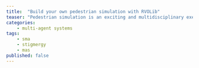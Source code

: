 ```yaml
---
title:  "Build your own pedestrian simulation with RVOLib"
teaser: "Pedestrian simulation is an exciting and multidisciplinary exercice. Developing a simulator implies a good knowledge about navigation behavior, performant algorithms for path planning and collision avoidance among other skills. this post present a C++ app that can help you start with this very demanding task. I will be using RVO Lib which is a C++/CSharp lib for real-time collision avoidance."
categories:
    - multi-agent systems
tags:
    - sma
    - stigmergy
    - mas
published: false
---
```

